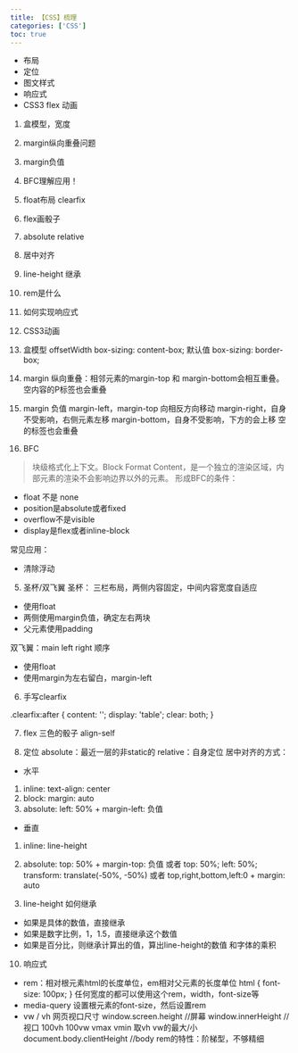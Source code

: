 ```yaml
---
title: 【CSS】梳理
categories: ['CSS']
toc: true
---
```


- 布局
- 定位
- 图文样式
- 响应式
- CSS3 flex 动画

1. 盒模型，宽度
2. margin纵向重叠问题
3. margin负值
4. BFC理解应用！
5. float布局 clearfix
6. flex画骰子
7. absolute relative
8. 居中对齐
9. line-height 继承
10. rem是什么
11. 如何实现响应式
12. CSS3动画


1. 盒模型
offsetWidth
box-sizing: content-box; 默认值
box-sizing: border-box; 

2. margin 纵向重叠：相邻元素的margin-top 和 margin-bottom会相互重叠。空内容的P标签也会重叠

3. margin 负值
margin-left，margin-top 向相反方向移动
margin-right，自身不受影响，右侧元素左移
margin-bottom，自身不受影响，下方的会上移
空的标签也会重叠

4. BFC
> 块级格式化上下文。Block Format Content，是一个独立的渲染区域，内部元素的渲染不会影响边界以外的元素。
形成BFC的条件：
- float 不是 none
- position是absolute或者fixed
- overflow不是visible
- display是flex或者inline-block

常见应用：
- 清除浮动

5. 圣杯/双飞翼
圣杯：
三栏布局，两侧内容固定，中间内容宽度自适应
- 使用float
- 两侧使用margin负值，确定左右两块
- 父元素使用padding

双飞翼：main  left right 顺序
- 使用float
- 使用margin为左右留白，margin-left

6. 手写clearfix

.clearfix:after {
    content: '';
    display: 'table';
    clear: both;
}

7. flex
三色的骰子
align-self

8. 定位
absolute：最近一层的非static的
relative：自身定位
居中对齐的方式：
- 水平
1. inline: text-align: center
2. block: margin: auto
3. absolute: left: 50% + margin-left: 负值
- 垂直
1. inline: line-height
2. absolute: top: 50% + margin-top: 负值 或者  top: 50%; left: 50%; transform: translate(-50%, -50%) 或者 top,right,bottom,left:0 + margin: auto

9. line-height 如何继承
- 如果是具体的数值，直接继承
- 如果是数字比例，1，1.5，直接继承这个数值
- 如果是百分比，则继承计算出的值，算出line-height的数值
和字体的乘积

10. 响应式
- rem：相对根元素html的长度单位，em相对父元素的长度单位 
html {
    font-size: 100px;
}
任何宽度的都可以使用这个rem，width，font-size等
- media-query 设置根元素的font-size，然后设置rem
- vw / vh 网页视口尺寸 
window.screen.height //屏幕
window.innerHeight //视口 100vh 100vw vmax vmin 取vh vw的最大/小
document.body.clientHeight //body
rem的特性：阶梯型，不够精细

